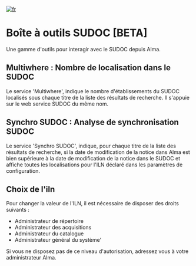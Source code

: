 [![fr](https://img.shields.io/badge/lang-en-red)](README.md)
# Boîte à outils SUDOC [BETA]
Une gamme d'outils pour interagir avec le SUDOC depuis Alma.
## Multiwhere : Nombre de localisation dans le SUDOC
Le service 'Multiwhere', indique le nombre d'établissements du SUDOC localisés sous chaque titre de la liste des résultats de recherche.
Il s'appuie sur le web service SUDOC du même nom.

## Synchro SUDOC : Analyse de synchronisation SUDOC
Le service 'Synchro SUDOC', indique, pour chaque titre de la liste des résultats de recherche, si la date de modification de la notice dans Alma est bien supérieure à la date de modification de la notice dans le SUDOC et affiche toutes les localisations pour l'ILN déclaré dans les paramètres de configuration.

## Choix de l'iln
Pour changer la valeur de l'ILN, il est nécessaire de disposer des droits suivants :
 - Administrateur de répertoire
 - Administrateur des acquisitions
 - Administrateur du catalogue
 - Administrateur général du système'

Si vous ne disposez pas de ce niveau d'autorisation, adressez vous à votre administrateur Alma.